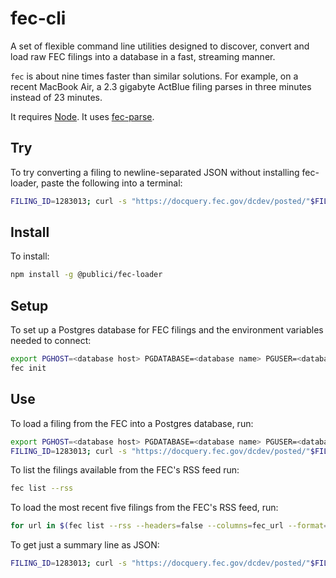 # fec-cli

A set of flexible command line utilities designed to discover, convert and load raw FEC filings into a database in a fast, streaming manner.

`fec` is about nine times faster than similar solutions. For example, on a recent MacBook Air, a 2.3 gigabyte ActBlue filing parses in three minutes instead of 23 minutes.

It requires [Node](https://nodejs.org/). It uses [fec-parse](https://github.com/PublicI/fec-parse).

## Try

To try converting a filing to newline-separated JSON without installing fec-loader, paste the following into a terminal:
```bash
FILING_ID=1283013; curl -s "https://docquery.fec.gov/dcdev/posted/"$FILING_ID".fec" | npx -p @publici/fec-loader convert $FILING_ID > $FILING_ID".ndjson"
```
## Install

To install:
```bash
npm install -g @publici/fec-loader
```
## Setup

To set up a Postgres database for FEC filings and the environment variables needed to connect:
```bash
export PGHOST=<database host> PGDATABASE=<database name> PGUSER=<database user> PGPASSWORD=<database password>
fec init
```

## Use

To load a filing from the FEC into a Postgres database, run:
```bash
export PGHOST=<database host> PGDATABASE=<database name> PGUSER=<database user> PGPASSWORD=<database password>
FILING_ID=1283013; curl -s "https://docquery.fec.gov/dcdev/posted/"$FILING_ID".fec" | fec convert $FILING_ID --format=psql | psql
```

To list the filings available from the FEC's RSS feed run:
```bash
fec list --rss
```

To load the most recent five filings from the FEC's RSS feed, run:

```bash
for url in $(fec list --rss --headers=false --columns=fec_url --format=tsv | head -n 5); do curl -s $url | fec convert $(echo $url | tr -dc '0-9') --format=psql | psql -v ON_ERROR_STOP=on --single-transaction; done
```

To get just a summary line as JSON:
```bash
FILING_ID=1283013; curl -s "https://docquery.fec.gov/dcdev/posted/"$FILING_ID".fec" | head -n 10 | fec convert | sed -n 2p
```
